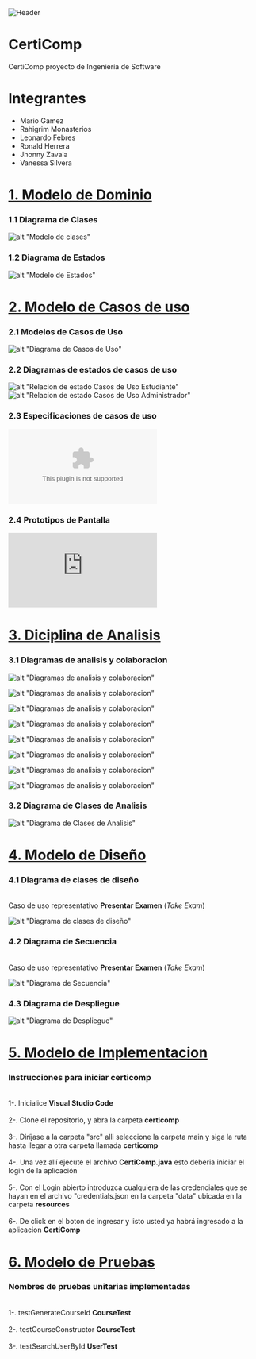 <img alt="Header" src="assets/certiComp-header.jpg">

# CertiComp

CertiComp proyecto de Ingeniería de Software

# Integrantes

- Mario Gamez
- Rahigrim Monasterios
- Leonardo Febres
- Ronald Herrera
- Jhonny Zavala
- Vanessa Silvera

# [1. Modelo de Dominio ](#1-Modelo-de-Dominio)

### **1.1 Diagrama de Clases**

![alt "Modelo de clases"](https://github.com/febres35/EdTech_IS/blob/main/docs/scenariosView/Modelo%20del%20Dominio/Diagrama%20de%20Clases.png)

### **1.2 Diagrama de Estados**

![alt "Modelo de Estados"](https://github.com/febres35/EdTech_IS/blob/main/docs/scenariosView/Modelo%20del%20Dominio/Diagrama%20de%20Estado.png)

# [2. Modelo de Casos de uso ](#2-Diciplina-de-Requisitos)

### **2.1 Modelos de Casos de Uso**

![alt "Diagrama de Casos de Uso"](https://github.com/febres35/EdTech_IS/blob/main/docs/scenariosView/Requisitos/Casos%20de%20Uso.png)

### **2.2 Diagramas de estados de casos de uso**

![alt "Relacion de estado Casos de Uso Estudiante"](https://github.com/febres35/EdTech_IS/blob/main/docs/scenariosView/Requisitos/Relaición%20de%20Estados%20de%20Casos%20de%20UsosEstudiante.png)
![alt "Relacion de estado Casos de Uso Administrador"](https://github.com/febres35/EdTech_IS/blob/main/docs/scenariosView/Requisitos/Relaición%20de%20Estados%20de%20Casos%20de%20UsosAdministrador.png)

### **2.3 Especificaciones de casos de uso**

![alt "Especificaciones de casos de uso"](https://github.com/febres35/EdTech_IS/blob/main/docs/scenariosView/Requisitos/Casos%20de%20usos.docx)

### **2.4 Prototipos de Pantalla**

![alt "Prototipos de Pantalla"](https://github.com/febres35/EdTech_IS/blob/main/docs/scenariosView/Requisitos/Esquemas%20de%20pantallas%20RETO%2010%20--.pdf)

# [3. Diciplina de Analisis](#3-Diciplina-de-Analisis)

### **3.1 Diagramas de analisis y colaboracion**

![alt "Diagramas de analisis y colaboracion"](https://github.com/febres35/EdTech_IS/blob/fe9f97f44038be0b05be1019572d63096ec34ff9/docs/logicalView/analysisView/diagramas%20de%20colaboracion/diagramaMVC1/Diagrama%20de%20colaboracion.png)

![alt "Diagramas de analisis y colaboracion"](https://github.com/febres35/EdTech_IS/blob/main/docs/logicalView/analysisView/diagramas%20de%20colaboracion/diagramaMVC2/Diagrama%20de%20colaboracion.png)

![alt "Diagramas de analisis y colaboracion"](https://github.com/febres35/EdTech_IS/blob/main/docs/logicalView/analysisView/diagramas%20de%20colaboracion/diagramaMVC3/Diagrama%20de%20colaboracion.png)

![alt "Diagramas de analisis y colaboracion"](https://github.com/febres35/EdTech_IS/blob/main/docs/logicalView/analysisView/diagramas%20de%20colaboracion/diagramaMVC4/Diagrama%20de%20colaboracion.png)

![alt "Diagramas de analisis y colaboracion"](https://github.com/febres35/EdTech_IS/blob/main/docs/logicalView/analysisView/diagramas%20de%20colaboracion/diagramaMVC5/Diagrama%20de%20colaboracion.png)

![alt "Diagramas de analisis y colaboracion"](https://github.com/febres35/EdTech_IS/blob/main/docs/logicalView/analysisView/diagramas%20de%20colaboracion/diagramaMVC6/Diagrama%20de%20colaboracion.png)

![alt "Diagramas de analisis y colaboracion"](https://github.com/febres35/EdTech_IS/blob/main/docs/logicalView/analysisView/diagramas%20de%20colaboracion/diagramaMVC7/Diagrama%20de%20colaboracion.png)

![alt "Diagramas de analisis y colaboracion"](https://github.com/febres35/EdTech_IS/blob/main/docs/logicalView/analysisView/diagramas%20de%20colaboracion/diagramaMVC8/Diagrama%20de%20colaboracion.png)

### **3.2 Diagrama de Clases de Analisis**

![alt "Diagrama de Clases de Analisis"](https://github.com/febres35/EdTech_IS/blob/main/docs/logicalView/analysisView/diagramaDeClasesDeAnalisis/Diagrama%20de%20clases.png)

# [4. Modelo de Diseño ](#4.-Modelo-de-Diseño)

### **4.1 Diagrama de clases de diseño**

<br>Caso de uso representativo **Presentar Examen** (_Take Exam_)<br>

![alt "Diagrama de clases de diseño"](https://github.com/febres35/EdTech_IS/blob/main/docs/developmentView/Modelo%20de%20Dise%C3%B1o/diagramaClasesDeDise%C3%B1o/Diagrama%20de%20clases.png)

### **4.2 Diagrama de Secuencia**

<br>Caso de uso representativo **Presentar Examen** (_Take Exam_)<br>

![alt "Diagrama de Secuencia"](https://github.com/febres35/EdTech_IS/blob/main/docs/developmentView/Modelo%20de%20Dise%C3%B1o/sequenceDiagram/DesignSequenceDiagram.png)

### **4.3 Diagrama de Despliegue**

![alt "Diagrama de Despliegue"](https://github.com/febres35/EdTech_IS/blob/main/docs/developmentView/Modelo%20de%20Dise%C3%B1o/deployDiagram/Diagrama%20de%20despliegue.png)

# [5. Modelo de Implementacion ](#5.-Modelo-de-Diseño)

### **Instrucciones para iniciar certicomp**

<br>1-. Inicialice **Visual Studio Code**<br>
<br>2-. Clone el repositorio, y abra la carpeta **certicomp**<br>
<br>3-. Diríjase a la carpeta "src" alli seleccione la carpeta main y siga la ruta hasta llegar a otra carpeta llamada **certicomp**<br>
<br>4-. Una vez allí ejecute el archivo **CertiComp.java** esto deberia iniciar el login de la aplicación<br>
<br>5-. Con el Login abierto introduzca cualquiera de las credenciales que se hayan en el archivo "credentials.json en la carpeta "data" ubicada en la carpeta **resources**<br>
<br>6-. De click en el boton de ingresar y listo usted ya habrá ingresado a la aplicacion **CertiComp**<br>

# [6. Modelo de Pruebas ](#6.-Modelo-de-Diseño)

### **Nombres de pruebas unitarias implementadas**

<br>1-. testGenerateCourseId **CourseTest**<br>
<br>2-. testCourseConstructor **CourseTest**<br>
<br>3-. testSearchUserById **UserTest**<br>